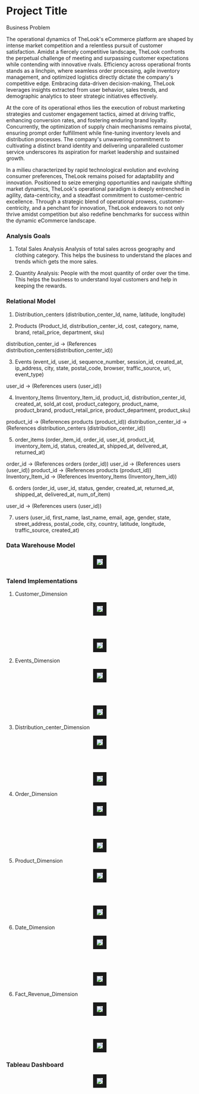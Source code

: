 
# Project Title

Business Problem

The operational dynamics of TheLook's eCommerce platform are shaped by intense market competition and a relentless pursuit of customer satisfaction. Amidst a fiercely competitive landscape, TheLook confronts the perpetual challenge of meeting and surpassing customer expectations while contending with innovative rivals. Efficiency across operational fronts stands as a linchpin, where seamless order processing, agile inventory management, and optimized logistics directly dictate the company's competitive edge. Embracing data-driven decision-making, TheLook leverages insights extracted from user behavior, sales trends, and demographic analytics to steer strategic initiatives effectively.

At the core of its operational ethos lies the execution of robust marketing strategies and customer engagement tactics, aimed at driving traffic, enhancing conversion rates, and fostering enduring brand loyalty. Concurrently, the optimization of supply chain mechanisms remains pivotal, ensuring prompt order fulfillment while fine-tuning inventory levels and distribution processes. The company's unwavering commitment to cultivating a distinct brand identity and delivering unparalleled customer service underscores its aspiration for market leadership and sustained growth.

In a milieu characterized by rapid technological evolution and evolving consumer preferences, TheLook remains poised for adaptability and innovation. Positioned to seize emerging opportunities and navigate shifting market dynamics, TheLook's operational paradigm is deeply entrenched in agility, data-centricity, and a steadfast commitment to customer-centric excellence. Through a strategic blend of operational prowess, customer-centricity, and a penchant for innovation, TheLook endeavors to not only thrive amidst competition but also redefine benchmarks for success within the dynamic eCommerce landscape.


### Analysis Goals 

1. Total Sales Analysis
Analysis of total sales across geography and clothing category.
This helps the business to understand the places and trends which gets the more sales.


2. Quantity Analysis: 
People with the most quantity of order over the time.
This helps the business to understand loyal customers and help in keeping the rewards.



### Relational Model

1.	Distribution_centers (distribution_center_Id, name, latitude, longitude)

2.	Products (Product_Id, distribution_center_id, cost, category, name, brand, retail_price, department, sku)

distribution_center_id  -> (References distribution_centers(distribution_center_id))

3.	Events (event_id, user_id, sequence_number, session_id, created_at, ip_address, city, state, postal_code, browser, traffic_source, uri, event_type)

user_id  -> (References users (user_id))

4.	Inventory_Items (Inventory_Item_id, product_id, distribution_center_id, created_at, sold_at cost, product_category, product_name, product_brand, product_retail_price, product_department, product_sku)

product_id  -> (References products (product_id))
distribution_center_id  -> (References distribution_centers (distribution_center_id))

5.	order_items (order_item_id, order_id, user_id, product_id, inventory_item_id, status, created_at, shipped_at, delivered_at, returned_at)

order_id  -> (References orders (order_id))
user_id  -> (References users (user_id))
product_id  -> (References products (product_id))
Inventory_Item_id  -> (References Inventory_Items (Inventory_Item_id))

6.	orders (order_id, user_id, status, gender, created_at, returned_at, shipped_at, delivered_at, num_of_item)

user_id  -> (References users (user_id))

7.	users (user_id, first_name, last_name, email, age, gender, state, street_address, postal_code, city, country, latitude, longitude, traffic_source, created_at)


### Data Warehouse Model


<p align="center">
<img src="https://github.com/sanilrod/TheLook-Data-Warehousing/blob/main/Img/logical.drawio%20(2).drawio%20(1).png" border="10"/>
</p>

### Talend Implementations

1. Customer_Dimension

<p align="center">
<img src="https://github.com/sanilrod/TheLook-Data-Warehousing/blob/main/Img/Picture1.png" border="10"/>
</p>

<br>
<br>

<p align="center">
<img src="https://github.com/sanilrod/TheLook-Data-Warehousing/blob/main/Img/Picture2.png" border="10"/>
</p>



2. Events_Dimension

<p align="center">
<img src="https://github.com/sanilrod/TheLook-Data-Warehousing/blob/main/Img/Picture3.png"  border="10"/>
</p>

<br>
<br>

<p align="center">
<img src="https://github.com/sanilrod/TheLook-Data-Warehousing/blob/main/Img/Picture4.png" border="10"/>
</p>


3. Distribution_center_Dimension

<p align="center">
<img src="https://github.com/sanilrod/TheLook-Data-Warehousing/blob/main/Img/Picture5.png"  border="10"/>
</p>

<br>
<br>

<p align="center">
<img src="https://github.com/sanilrod/TheLook-Data-Warehousing/blob/main/Img/Picture6.png"  border="10"/>
</p>


4. Order_Dimension

<p align="center">
<img src="https://github.com/sanilrod/TheLook-Data-Warehousing/blob/main/Img/Picture7.png"  border="10"/>
</p>

<br>
<br>

<p align="center">
<img src="https://github.com/sanilrod/TheLook-Data-Warehousing/blob/main/Img/Picture8.png"  border="10"/>
</p>


5. Product_Dimension

<p align="center">
<img src="https://github.com/sanilrod/TheLook-Data-Warehousing/blob/main/Img/Picture9.png"  border="10"/>
</p>

<br>
<br>

<p align="center">
<img src="https://github.com/sanilrod/TheLook-Data-Warehousing/blob/main/Img/Picture10.png"  border="10"/>
</p>



6. Date_Dimension

<p align="center">
<img src="https://github.com/sanilrod/TheLook-Data-Warehousing/blob/main/Img/Picture11.png" border="10"/>
</p>

<br>
<br>

<p align="center">
<img src="https://github.com/sanilrod/TheLook-Data-Warehousing/blob/main/Img/Picture12.png"  border="10"/>
</p>



6. Fact_Revenue_Dimension

<p align="center">
<img src="https://github.com/sanilrod/TheLook-Data-Warehousing/blob/main/Img/Picture13.png"  border="10"/>
</p>

<br>
<br>

<p align="center">
<img src="https://github.com/sanilrod/TheLook-Data-Warehousing/blob/main/Img/Picture14.png"  border="10"/>
</p>


### Tableau Dashboard

<p align="center">
<img src="https://github.com/sanilrod/TheLook-Data-Warehousing/blob/main/Img/Picture15.png"  border="10"/>
</p>
